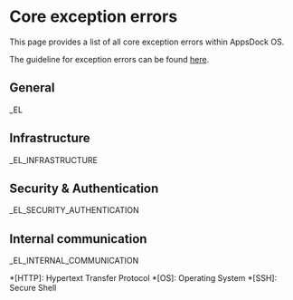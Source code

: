 # Core exception errors

This page provides a list of all core exception errors within AppsDock OS.

The guideline for exception errors can be found [here](../gettingstarted/guidelines/exception-errors).

## General

_EL

## Infrastructure

_EL_INFRASTRUCTURE

## Security & Authentication

_EL_SECURITY_AUTHENTICATION

## Internal communication

_EL_INTERNAL_COMMUNICATION

*[HTTP]: Hypertext Transfer Protocol
*[OS]: Operating System
*[SSH]: Secure Shell

